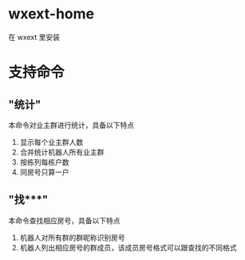 # wxext-home

在 wxext 里安装

# 支持命令

## "统计"
本命令对业主群进行统计，具备以下特点
1. 显示每个业主群人数
2. 合并统计机器人所有业主群
3. 按栋列每栋户数
4. 同房号只算一户

## "找***"
本命令查找相应房号，具备以下特点
1. 机器人对所有群的群昵称识别房号
2. 机器人列出相应房号的群成员，该成员房号格式可以跟查找的不同格式
